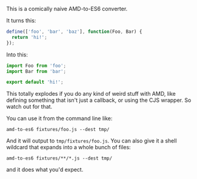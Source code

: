 This is a comically naive AMD-to-ES6 converter.

It turns this:

```javascript
define(['foo', 'bar', 'baz'], function(Foo, Bar) {
  return 'hi!';
});
```

Into this:

```javascript
import Foo from 'foo';
import Bar from 'bar';

export default 'hi!';
```

This totally explodes if you do any kind of weird stuff with AMD, like defining something that isn't just a callback, or using the CJS wrapper. So watch out for that.

You can use it from the command line like:

```
amd-to-es6 fixtures/foo.js --dest tmp/
```

And it will output to `tmp/fixtures/foo.js`. You can also give it a shell wildcard that expands into a whole bunch of files:

```
amd-to-es6 fixtures/**/*.js --dest tmp/
```

and it does what you'd expect.
